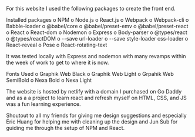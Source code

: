 For this website I used the following packages to create the front end.

Installed packages
o	NPM
o	Node.js
o	React.js
o	Webpack
o	Webpack-cli
o	Babble-loader
o	@babel/core
o	@babel/preset-emv
o	@babel/preset-react
o	React
o	React-dom
o	Nodemon
o	Express
o	Body-parser
o	@types/react
o	@types/reactDOM
o	--save url-loader
o	--save style-loader css-loader
o	React-reveal
o	Pose
o	React-rotating-text

It was tested locally with Express and nodemon with many revamps within the week of work to get to where it is now.

Fonts Used
o   Graphik Web Black
o   Graphik Web Light
o   Grpahik Web SemiBold
o   Nexa Bold
o   Nexa Light

The website is hosted by netlify with a domain I purchased on Go Daddy and as a a project to learn react and refresh myself on HTML, CSS, and JS was a fun learning experience.

Shoutout to all my friends for giving me design suggestions and especially Eric Huang for helping me with cleaning up the design and Jun Sub for guiding me through the setup of NPM and React. 